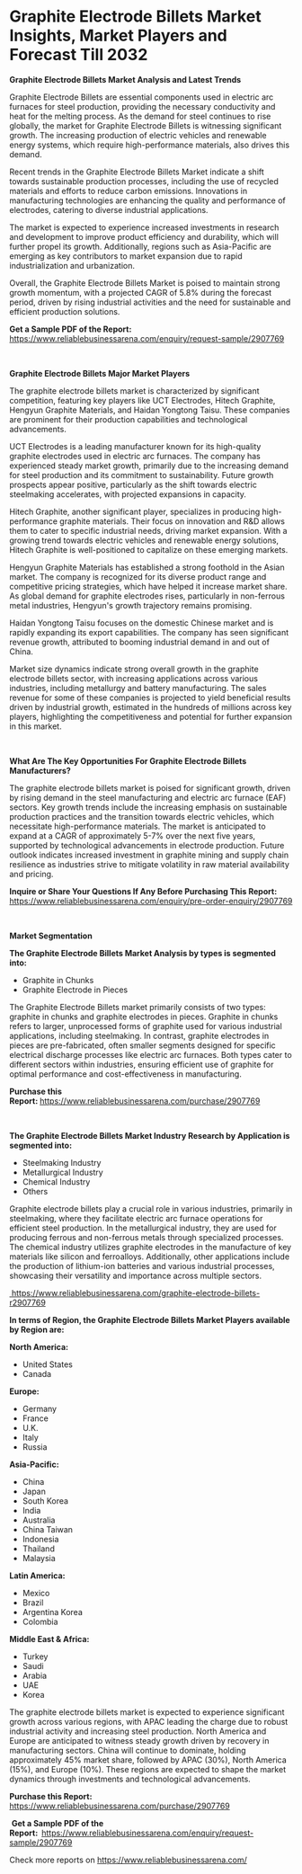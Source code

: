 <p><h1>Graphite Electrode Billets Market Insights, Market Players and Forecast Till 2032</h1></p><p><strong>Graphite Electrode Billets Market Analysis and Latest Trends</strong></p>
<p><p>Graphite Electrode Billets are essential components used in electric arc furnaces for steel production, providing the necessary conductivity and heat for the melting process. As the demand for steel continues to rise globally, the market for Graphite Electrode Billets is witnessing significant growth. The increasing production of electric vehicles and renewable energy systems, which require high-performance materials, also drives this demand.</p><p>Recent trends in the Graphite Electrode Billets Market indicate a shift towards sustainable production processes, including the use of recycled materials and efforts to reduce carbon emissions. Innovations in manufacturing technologies are enhancing the quality and performance of electrodes, catering to diverse industrial applications. </p><p>The market is expected to experience increased investments in research and development to improve product efficiency and durability, which will further propel its growth. Additionally, regions such as Asia-Pacific are emerging as key contributors to market expansion due to rapid industrialization and urbanization. </p><p>Overall, the Graphite Electrode Billets Market is poised to maintain strong growth momentum, with a projected CAGR of 5.8% during the forecast period, driven by rising industrial activities and the need for sustainable and efficient production solutions.</p></p>
<p><strong>Get a Sample PDF of the Report:&nbsp;</strong> <a href="https://www.reliablebusinessarena.com/enquiry/request-sample/2907769?utm_campaign=2488&utm_medium=2&utm_source=Github&utm_content=ia&utm_term=12032025&utm_id=graphite-electrode-billets">https://www.reliablebusinessarena.com/enquiry/request-sample/2907769</a></p>
<p>&nbsp;</p>
<p><strong>Graphite Electrode Billets Major Market Players</strong></p>
<p><p>The graphite electrode billets market is characterized by significant competition, featuring key players like UCT Electrodes, Hitech Graphite, Hengyun Graphite Materials, and Haidan Yongtong Taisu. These companies are prominent for their production capabilities and technological advancements.</p><p>UCT Electrodes is a leading manufacturer known for its high-quality graphite electrodes used in electric arc furnaces. The company has experienced steady market growth, primarily due to the increasing demand for steel production and its commitment to sustainability. Future growth prospects appear positive, particularly as the shift towards electric steelmaking accelerates, with projected expansions in capacity.</p><p>Hitech Graphite, another significant player, specializes in producing high-performance graphite materials. Their focus on innovation and R&D allows them to cater to specific industrial needs, driving market expansion. With a growing trend towards electric vehicles and renewable energy solutions, Hitech Graphite is well-positioned to capitalize on these emerging markets.</p><p>Hengyun Graphite Materials has established a strong foothold in the Asian market. The company is recognized for its diverse product range and competitive pricing strategies, which have helped it increase market share. As global demand for graphite electrodes rises, particularly in non-ferrous metal industries, Hengyun's growth trajectory remains promising.</p><p>Haidan Yongtong Taisu focuses on the domestic Chinese market and is rapidly expanding its export capabilities. The company has seen significant revenue growth, attributed to booming industrial demand in and out of China.</p><p>Market size dynamics indicate strong overall growth in the graphite electrode billets sector, with increasing applications across various industries, including metallurgy and battery manufacturing. The sales revenue for some of these companies is projected to yield beneficial results driven by industrial growth, estimated in the hundreds of millions across key players, highlighting the competitiveness and potential for further expansion in this market.</p></p>
<p>&nbsp;</p>
<p><strong>What Are The Key Opportunities For Graphite Electrode Billets Manufacturers?</strong></p>
<p><p>The graphite electrode billets market is poised for significant growth, driven by rising demand in the steel manufacturing and electric arc furnace (EAF) sectors. Key growth trends include the increasing emphasis on sustainable production practices and the transition towards electric vehicles, which necessitate high-performance materials. The market is anticipated to expand at a CAGR of approximately 5-7% over the next five years, supported by technological advancements in electrode production. Future outlook indicates increased investment in graphite mining and supply chain resilience as industries strive to mitigate volatility in raw material availability and pricing.</p></p>
<p><strong>Inquire or Share Your Questions If Any Before Purchasing This Report:</strong> <a href="https://www.reliablebusinessarena.com/enquiry/pre-order-enquiry/2907769?utm_campaign=2488&utm_medium=2&utm_source=Github&utm_content=ia&utm_term=12032025&utm_id=graphite-electrode-billets">https://www.reliablebusinessarena.com/enquiry/pre-order-enquiry/2907769</a></p>
<p>&nbsp;</p>
<p><strong>Market Segmentation</strong></p>
<p><strong>The Graphite Electrode Billets Market Analysis by types is segmented into:</strong></p>
<p><ul><li>Graphite in Chunks</li><li>Graphite Electrode in Pieces</li></ul></p>
<p><p>The Graphite Electrode Billets market primarily consists of two types: graphite in chunks and graphite electrodes in pieces. Graphite in chunks refers to larger, unprocessed forms of graphite used for various industrial applications, including steelmaking. In contrast, graphite electrodes in pieces are pre-fabricated, often smaller segments designed for specific electrical discharge processes like electric arc furnaces. Both types cater to different sectors within industries, ensuring efficient use of graphite for optimal performance and cost-effectiveness in manufacturing.</p></p>
<p><strong>Purchase this Report:&nbsp;</strong><a href="https://www.reliablebusinessarena.com/purchase/2907769?utm_campaign=2488&utm_medium=2&utm_source=Github&utm_content=ia&utm_term=12032025&utm_id=graphite-electrode-billets">https://www.reliablebusinessarena.com/purchase/2907769</a></p>
<p>&nbsp;</p>
<p><strong>The Graphite Electrode Billets Market Industry Research by Application is segmented into:</strong></p>
<p><ul><li>Steelmaking Industry</li><li>Metallurgical Industry</li><li>Chemical Industry</li><li>Others</li></ul></p>
<p><p>Graphite electrode billets play a crucial role in various industries, primarily in steelmaking, where they facilitate electric arc furnace operations for efficient steel production. In the metallurgical industry, they are used for producing ferrous and non-ferrous metals through specialized processes. The chemical industry utilizes graphite electrodes in the manufacture of key materials like silicon and ferroalloys. Additionally, other applications include the production of lithium-ion batteries and various industrial processes, showcasing their versatility and importance across multiple sectors.</p></p>
<p><a href="https://www.reliablebusinessarena.com/graphite-electrode-billets-r2907769?utm_campaign=2488&utm_medium=2&utm_source=Github&utm_content=ia&utm_term=12032025&utm_id=graphite-electrode-billets">&nbsp;https://www.reliablebusinessarena.com/graphite-electrode-billets-r2907769</a></p>
<p><strong>In terms of Region, the Graphite Electrode Billets Market Players available by Region are:</strong></p>
<p>
    <p> <strong> North America: </strong>
        <ul>
            <li>United States</li>
            <li>Canada</li>
        </ul>
        </p> 
    <p> <strong> Europe: </strong>
        <ul>
            <li>Germany</li>
            <li>France</li>
            <li>U.K.</li>
            <li>Italy</li>
            <li>Russia</li>
        </ul>
        </p> 
    <p> <strong> Asia-Pacific: </strong>
        <ul>
            <li>China</li>
            <li>Japan</li>
            <li>South Korea</li>
            <li>India</li>
            <li>Australia</li>
            <li>China Taiwan</li>
            <li>Indonesia</li>
            <li>Thailand</li>
            <li>Malaysia</li>
        </ul>
        </p> 
    <p> <strong> Latin America: </strong>
        <ul>
            <li>Mexico</li>
            <li>Brazil</li>
            <li>Argentina Korea</li>
            <li>Colombia</li>
        </ul>
        </p> 
    <p> <strong> Middle East & Africa: </strong>
        <ul>
            <li>Turkey</li>
            <li>Saudi</li>
            <li>Arabia</li>
            <li>UAE</li>
            <li>Korea</li>
        </ul>
    </p>
    </p>
<p><p>The graphite electrode billets market is expected to experience significant growth across various regions, with APAC leading the charge due to robust industrial activity and increasing steel production. North America and Europe are anticipated to witness steady growth driven by recovery in manufacturing sectors. China will continue to dominate, holding approximately 45% market share, followed by APAC (30%), North America (15%), and Europe (10%). These regions are expected to shape the market dynamics through investments and technological advancements.</p></p>
<p><strong>Purchase this Report: </strong><a href="https://www.reliablebusinessarena.com/purchase/2907769?utm_campaign=2488&utm_medium=2&utm_source=Github&utm_content=ia&utm_term=12032025&utm_id=graphite-electrode-billets">https://www.reliablebusinessarena.com/purchase/2907769</a></p>
<p>&nbsp;<strong>Get a Sample PDF of the Report:&nbsp;&nbsp;</strong><a href="https://www.reliablebusinessarena.com/enquiry/request-sample/2907769?utm_campaign=2488&utm_medium=2&utm_source=Github&utm_content=ia&utm_term=12032025&utm_id=graphite-electrode-billets">https://www.reliablebusinessarena.com/enquiry/request-sample/2907769</a></p>
<p><strong></strong></p>
<p>Check more reports on <a href="https://www.reliablebusinessarena.com/?utm_campaign=2488&utm_medium=2&utm_source=Github&utm_content=ia&utm_term=12032025&utm_id=graphite-electrode-billets">https://www.reliablebusinessarena.com/</a></p>